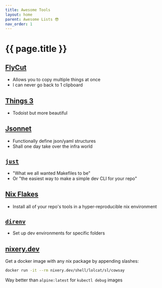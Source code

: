 ```yaml
---
title: Awesome Tools
layout: home
parent: Awesome Lists 😎
nav_order: 1
---
```


# {{ page.title }}

## [FlyCut](https://apps.apple.com/us/app/flycut-clipboard-manager/id442160987?mt=12)

- Allows you to copy multiple things at once 
- I can never go back to 1 clipboard

## [Things 3](https://culturedcode.com/things/)

- Todoist but more beautiful

## [Jsonnet](https://jsonnet.org)

- Functionally define json/yaml structures
- Shall one day take over the infra world

## [`just`](https://just.systems/man/en/)

- "What we all wanted Makefiles to be"
- Or "the easiest way to make a simple dev CLI for your repo"

## [Nix Flakes](https://wiki.nixos.org/wiki/Flakes)

- Install all of your repo's tools in a hyper-reproducible nix environment

## [`direnv`](https://direnv.net/)

- Set up dev environments for specific folders

## [nixery.dev](https://nixery.dev/)

Get a docker image with any nix package by appending slashes:

```bash
docker run -it --rm nixery.dev/shell/lolcat/sl/cowsay   
```

Way better than `alpine:latest` for `kubectl debug` images

<div id="terminal-demo"></div>
<script>
  AsciinemaPlayer.create("/assets/casts/nixery.cast", document.getElementById("terminal-demo"), {
    cols: 96,
    rows: 20,
    autoPlay: true,
    loop: false,
    preload: true,
    theme: "asciinema"
  });
</script>

